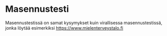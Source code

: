 # Masennustesti

Masennustestissä on samat kysymykset kuin virallisessa masennustestissä, jonka löytää esimerkiksi https://www.mielenterveystalo.fi
